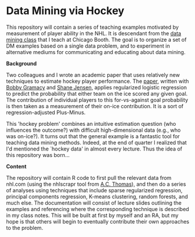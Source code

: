 Data Mining via Hockey
======

This repository will contain a series of teaching examples motivated by measurement of player ability in the NHL.  It is descendant from the <a href="http://faculty.chicagobooth.edu/matt.taddy/teaching">data mining class</a> that I teach at Chicago Booth.  The goal is to organize a set of DM examples based on a single data problem, and to experiment in alternative mediums for communicating and educating about data mining.

<strong> Background </strong>

Two colleagues and I wrote an academic paper that uses relatively new techniques to estimate hockey player performance.  The <a href="http://arxiv.org/abs/1209.5026">paper</a>, written with 
<a href="http://faculty.chicagobooth.edu/robert.gramacy">Bobby Gramacy</a> and <a href="http://www-stat.wharton.upenn.edu/~stjensen">Shane Jensen</a>, applies regularized logistic regression to predict the probability that either team on the ice scored any given goal.  The contribution of individual players to this for-vs-against goal probability is then taken as a measurement of their on-ice contribution.  It is a sort of regression-adjusted Plus-Minus.

This 'hockey problem' combines an intuitive estimation question (who influences the outcome?) with difficult high-dimensional data (e.g., who was on-ice?).  It turns out that the general example is a fantastic tool for teaching data mining methods.  Indeed, at the end of quarter I realized that I'd mentioned the `hockey data' in almost every lecture.  Thus the idea of this repository was born...

<strong> Content </strong>

The repository will contain R code to first pull the relevant data from nhl.com (using the nhlscrapr tool from <a href="http://www.acthomas.ca/comment/">A.C. Thomas</a>), and then do a series of analyses using techniques that include sparse regularized regression, principal components regression, K-means clustering, random forests, and much else.  The documentation will consist of lecture slides outlining the examples and referencing where the corresponding technique is described in my class notes.  This will be built at first by myself and an RA, but my hope is that others will begin to eventually contribute their own approaches to the problem.
